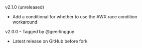 v2.1.0 (unreleased)
* Add a conditional for whether to use the AWX race condition workaround

v2.0.0 - Tagged by @geerlingguy
* Latest release on GitHub before fork
